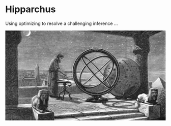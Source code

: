 # Hipparchus

Using optimizing to resolve a challenging inference ...

![Image](hipparchus.png?raw=true)